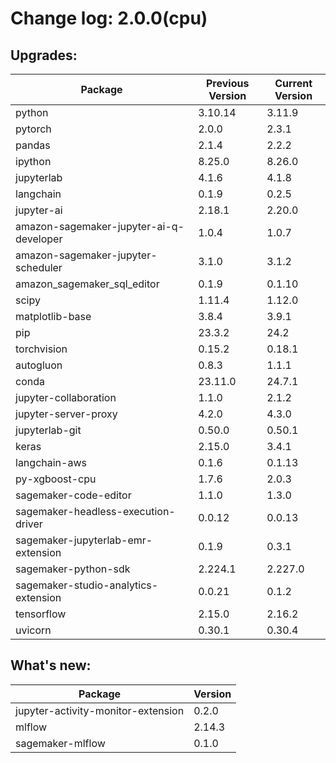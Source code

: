 # Change log: 2.0.0(cpu)

## Upgrades: 

Package | Previous Version | Current Version
---|---|---
python|3.10.14|3.11.9
pytorch|2.0.0|2.3.1
pandas|2.1.4|2.2.2
ipython|8.25.0|8.26.0
jupyterlab|4.1.6|4.1.8
langchain|0.1.9|0.2.5
jupyter-ai|2.18.1|2.20.0
amazon-sagemaker-jupyter-ai-q-developer|1.0.4|1.0.7
amazon-sagemaker-jupyter-scheduler|3.1.0|3.1.2
amazon_sagemaker_sql_editor|0.1.9|0.1.10
scipy|1.11.4|1.12.0
matplotlib-base|3.8.4|3.9.1
pip|23.3.2|24.2
torchvision|0.15.2|0.18.1
autogluon|0.8.3|1.1.1
conda|23.11.0|24.7.1
jupyter-collaboration|1.1.0|2.1.2
jupyter-server-proxy|4.2.0|4.3.0
jupyterlab-git|0.50.0|0.50.1
keras|2.15.0|3.4.1
langchain-aws|0.1.6|0.1.13
py-xgboost-cpu|1.7.6|2.0.3
sagemaker-code-editor|1.1.0|1.3.0
sagemaker-headless-execution-driver|0.0.12|0.0.13
sagemaker-jupyterlab-emr-extension|0.1.9|0.3.1
sagemaker-python-sdk|2.224.1|2.227.0
sagemaker-studio-analytics-extension|0.0.21|0.1.2
tensorflow|2.15.0|2.16.2
uvicorn|0.30.1|0.30.4

## What's new: 

Package | Version 
---|---
jupyter-activity-monitor-extension|0.2.0
mlflow|2.14.3
sagemaker-mlflow|0.1.0
